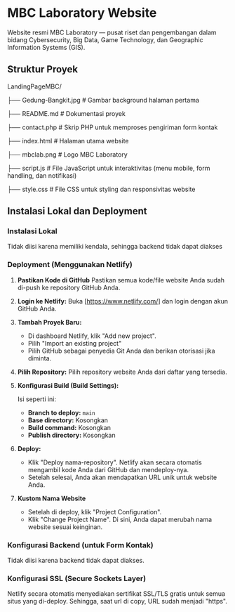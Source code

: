 # MBC Laboratory Website
Website resmi MBC Laboratory — pusat riset dan pengembangan dalam bidang Cybersecurity, Big Data, Game Technology, dan Geographic Information Systems (GIS).

## Struktur Proyek
LandingPageMBC/

├── Gedung-Bangkit.jpg # Gambar background halaman pertama

├── README.md         # Dokumentasi proyek

├── contact.php       # Skrip PHP untuk memproses pengiriman form kontak

├── index.html        # Halaman utama website

├── mbclab.png        # Logo MBC Laboratory

├── script.js         # File JavaScript untuk interaktivitas (menu mobile, form handling, dan notifikasi)

├── style.css         # File CSS untuk styling dan responsivitas website

## Instalasi Lokal dan Deployment
### Instalasi Lokal
Tidak diisi karena memiliki kendala, sehingga backend tidak dapat diakses

### Deployment (Menggunakan Netlify)
1.  **Pastikan Kode di GitHub**
    Pastikan semua kode/file website Anda sudah di-push ke repository GitHub Anda.
    
2.  **Login ke Netlify:**
    Buka [https://www.netlify.com/] dan login dengan akun GitHub Anda.
    
3.  **Tambah Proyek Baru:**
    * Di dashboard Netlify, klik "Add new project".
    * Pilih "Import an existing project"
    * Pilih GitHub sebagai penyedia Git Anda dan berikan otorisasi jika diminta.

4.  **Pilih Repository:**
    Pilih repository website Anda dari daftar yang tersedia.

5.  **Konfigurasi Build (Build Settings):**

    Isi seperti ini:
      * **Branch to deploy:** `main`
      * **Base directory:** Kosongkan 
      * **Build command:** Kosongkan 
      * **Publish directory:** Kosongkan

7.  **Deploy:**
      * Klik "Deploy nama-repository". Netlify akan secara otomatis mengambil kode Anda dari GitHub dan mendeploy-nya.
      * Setelah selesai, Anda akan mendapatkan URL unik untuk website Anda.

8.  **Kustom Nama Website**
     * Setelah di deploy, klik "Project Configuration".
     * Klik "Change Project Name". Di sini, Anda dapat merubah nama website sesuai keinginan.

### Konfigurasi Backend (untuk Form Kontak)
Tidak diisi karena backend tidak dapat diakses.

### Konfigurasi SSL (Secure Sockets Layer)
Netlify secara otomatis menyediakan sertifikat SSL/TLS gratis untuk semua situs yang di-deploy. Sehingga, saat url di copy, URL sudah menjadi "https".
